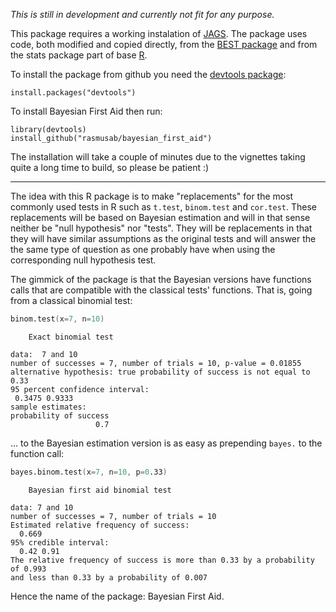 *This is still in development and currently not fit for any purpose.*

This package requires a working instalation of [JAGS](http://mcmc-jags.sourceforge.net/). The package uses code, both modified and copied directly, from the [BEST package](http://cran.r-project.org/web/packages/BEST/index.html) and from the stats package part of base [R](http://www.r-project.org/).

To install the package from github you need the [devtools package](http://cran.r-project.org/web/packages/devtools/index.html):

```
install.packages("devtools")
```

To install Bayesian First Aid then run:

```
library(devtools)
install_github("rasmusab/bayesian_first_aid")
```

The installation will take a couple of minutes due to the vignettes taking quite a long time to build, so please be patient :)

---------------------

The idea with this R package is to make "replacements" for the most commonly used tests in R such as `t.test`, `binom.test` and `cor.test`. These replacements will be based on Bayesian estimation and will in that sense neither be "null hypothesis" nor "tests". They will be replacements in that they will have similar assumptions as the original tests and will answer the the same type of question as one probably have when using the corresponding null hypothesis test.

The gimmick of the package is that the Bayesian versions have functions calls that are compatible with the classical tests' functions. That is, going from a classical binomial test:

``` S
binom.test(x=7, n=10)
```
```
    Exact binomial test

data:  7 and 10
number of successes = 7, number of trials = 10, p-value = 0.01855
alternative hypothesis: true probability of success is not equal to 0.33
95 percent confidence interval:
 0.3475 0.9333
sample estimates:
probability of success 
                   0.7 
```

... to the Bayesian estimation version is as easy as prepending `bayes.` to the function call:

``` S
bayes.binom.test(x=7, n=10, p=0.33)
```
```
    Bayesian first aid binomial test

data: 7 and 10
number of successes = 7, number of trials = 10
Estimated relative frequency of success:
  0.669 
95% credible interval:
  0.42 0.91 
The relative frequency of success is more than 0.33 by a probability of 0.993 
and less than 0.33 by a probability of 0.007 
```

Hence the name of the package: Bayesian First Aid.
